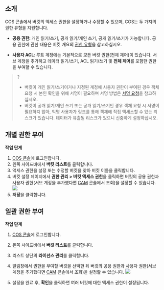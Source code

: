## 소개

COS 콘솔에서 버킷의 액세스 권한을 설정하거나 수정할 수 있으며, COS는 두 가지의 권한 유형을 지원합니다.

- **공용 권한**: 개인 읽기/쓰기, 공개 읽기/개인 쓰기, 공개 읽기/쓰기가 가능합니다. 공용 권한에 관한 내용은 버킷 개요의 [권한 유형](https://intl.cloud.tencent.com/document/product/436/13312)을 참고하십시오.

- **사용자 ACL**: 루트 계정에는 기본적으로 모든 버킷 권한(전체 제어)이 있습니다. 서브 계정을 추가하고 데이터 읽기/쓰기, ACL 읽기/쓰기 및 **전체 제어**를 포함한 권한을 부여할 수 있습니다.

>?
>- 버킷이 개인 읽기/쓰기이거나 지정된 계정에 사용자 권한이 부여된 경우 객체 요청 시 본인 확인을 위해 서명이 필요하며 서명 방법은 [서명 요청](https://intl.cloud.tencent.com/document/product/436/7778)을 참고하십시오.
>- 버킷이 공개 읽기/개인 쓰기 또는 공개 읽기/쓰기인 경우 객체 요청 시 서명이 필요하지 않아, 익명 사용자가 링크를 통해 객체에 직접 액세스할 수 있는 리스크가 있습니다. 데이터가 유출될 리스크가 있으니 신중하게 설정하십시오.


## 개별 권한 부여

**작업 단계**

1. [COS 콘솔](https://console.cloud.tencent.com/cos5)에 로그인합니다.
2. 왼쪽 사이드바에서 **버킷 리스트**를 클릭합니다.
3. 액세스 권한을 설정 또는 수정할 버킷을 찾아 버킷 이름을 클릭합니다.
4. 버킷 설정 페이지에서 **권한 관리 > 버킷 액세스 권한**을 클릭하면 버킷의 공용 권한과 사용자 권한(서브 계정을 추가했다면 [CAM](https://console.cloud.tencent.com/cam) 콘솔에서 조회)을 설정할 수 있습니다.
![](https://main.qcloudimg.com/raw/34e464b33c4b9bffe72c734d1c1dcb2d.png)
5. **저장**을 클릭합니다.

## 일괄 권한 부여

**작업 단계**

1. [COS 콘솔](https://console.cloud.tencent.com/cos5)에 로그인합니다.
2. 왼쪽 사이드바에서 **버킷 리스트**를 클릭합니다.
3. 리스트 상단의 **라이선스 관리**를 클릭합니다.

4. 알림창에서 권한을 부여할 버킷을 선택한 뒤 버킷의 공용 권한과 사용자 권한(서브 계정을 추가했다면 [CAM](https://console.cloud.tencent.com/cam) 콘솔에서 조회)을 설정할 수 있습니다.
![](https://main.qcloudimg.com/raw/23eff9055312eaa122e247f9cf0ebf53.png)
5. 설정을 완료 후, **확인**을 클릭하면 여러 버킷에 대한 액세스 권한이 설정됩니다.

